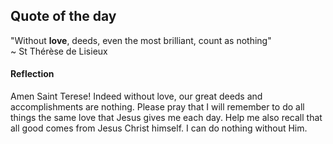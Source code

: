 ## Quote of the day

"Without **love**, deeds, even the most brilliant, count as nothing"  <br />~ St Thérèse de Lisieux


 
#### **Reflection** 
Amen Saint Terese! Indeed without love, our great deeds and accomplishments are nothing. Please pray that I will remember to do all things the same love that Jesus gives me each day. Help me also recall that all good comes from Jesus Christ himself. I can do nothing without Him. 